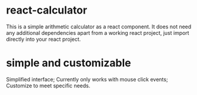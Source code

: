 # react-calculator
This is a simple arithmetic calculator as a react component.
It does not need any additional dependencies apart from a working react project,
just import directly into your react project.

# simple and customizable
Simplified interface;
Currently only works with mouse click events;
Customize to meet specific needs.
